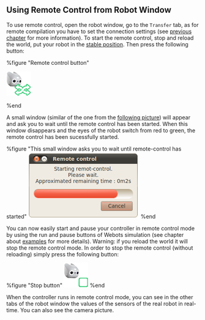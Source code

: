 ## Using Remote Control from Robot Window

To use remote control, open the robot window, go to the `Transfer` tab, as for remote compilation you have to set the connection settings (see [previous chapter](settings.md) for more information).
To start the remote control, stop and reload the world, put your robot in the [stable position](send-a-controller-to-the-robot.md#start-position-of-the-robot-the-robot-is-sit-down-same-start-position-as-in-simulation).
Then press the following button:

%figure "Remote control button"

![remote.png](images/remote.png)

%end

A small window (similar of the one from the [following picture](#this-small-window-asks-you-to-wait-until-remote-control-has-started)) will appear and ask you to wait until the remote control has been started.
When this window disappears and the eyes of the robot switch from red to green, the remote control has been sucessfully started.

%figure "This small window asks you to wait until remote-control has started"
![waitWindow.png](images/waitWindow.png)
%end

You can now easily start and pause your controller in remote control mode by using the run and pause buttons of Webots simulation (see chapter about [examples](examples.md) for more details).
Warning: if you reload the world it will stop the remote control mode.
In order to stop the remote control (without reloading) simply press the following button:

%figure "Stop button"
![stop.png](images/stop.png)
%end

When the controller runs in remote control mode, you can see in the other tabs of the robot window the values of the sensors of the real robot in real-time.
You can also see the camera picture.
